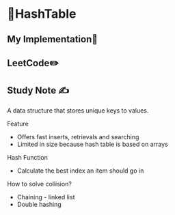# 🔢HashTable

## My Implementation🧰



## LeetCode✏️



## Study Note ✍️

A data structure that stores unique keys to values. 

Feature

- Offers fast inserts, retrievals and searching
- Limited in size because hash table is based on arrays

Hash Function

- Calculate the best index an item should go in

How to solve collision?

- Chaining - linked list
- Double hashing 